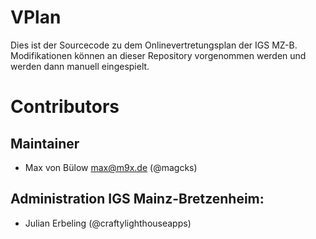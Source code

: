 # VPlan
Dies ist der Sourcecode zu dem Onlinevertretungsplan der IGS MZ-B. Modifikationen können an dieser Repository vorgenommen werden und werden dann manuell eingespielt.

# Contributors
## Maintainer
* Max von Bülow <max@m9x.de> (@magcks)

## Administration IGS Mainz-Bretzenheim:
* Julian Erbeling (@craftylighthouseapps)
